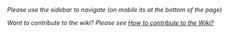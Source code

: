 _Please use the sidebar to navigate (on mobile its at the bottom of the page)_

_Want to contribute to the wiki? Please see [How to contribute to the Wiki?](https://github.com/hicetnunc2000/hicetnunc/wiki/Contributing#how-to-contribute-to-the-wiki)_